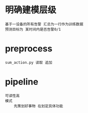 # 明确建模层级
    基于一设备的所有告警 汇总为一行作为训练数据
    预测目标为 某时间内是否告警0/1
# preprocess 
    sum_action.py 读取 追加 
# pipeline 
    可读性高
    模式
        先策划好事物 在划定具体功能